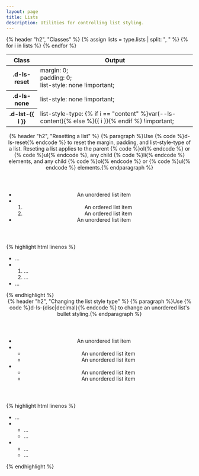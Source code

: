 ```yaml
---
layout: page
title: Lists
description: Utilities for controlling list styling.
---
```

<section class="d-stack8">
    {% header "h2", "Classes" %}
    <table class="d-table">
        <thead>
            <tr>
                <th scope="col" class="d-w25p">Class</th>
                <th scope="col">Output</th>
            </tr>
        </thead>
        <tbody>
            <tr>
                <th scope="row" class="d-ff-mono d-fc-purple d-fw-normal d-fs12">.d-ls-reset</th>
                <td class="d-ff-mono d-fc-orange d-fs12">
                    margin: 0;<br/>
                    padding: 0;<br/>
                    list-style: none !important;
                </td>
            </tr>
            <tr>
                <th scope="row" class="d-ff-mono d-fc-purple d-fw-normal d-fs12">.d-ls-none</th>
                <td class="d-ff-mono d-fc-orange d-fs12">list-style: none !important;</td>
            </tr>
            {% assign lists = type.lists | split: ", " %}
            {% for i in lists %}
            <tr>
                <th scope="row" class="d-ff-mono d-fc-purple d-fw-normal d-fs12">.d-lst-{{ i }}</th>
                <td class="d-ff-mono d-fc-orange d-fs12">list-style-type: {% if i == "content" %}var(--ls-content){% else %}{{ i }}{% endif %} !important;</td>
            </tr>
            {% endfor %}
        </tbody>
    </table>
</section>
<section class="d-stack16">
    <header class="d-stack2">
        {% header "h2", "Resetting a list" %}
        {% paragraph %}Use {% code %}d-ls-reset{% endcode %} to reset the margin, padding, and list-style-type of a list. Reseting a list applies to the parent {% code %}ol{% endcode %} or {% code %}ul{% endcode %}, any child {% code %}li{% endcode %} elements, and any child {% code %}ol{% endcode %} or {% code %}ul{% endcode %} elements.{% endparagraph %}
    </header>
    <aside class="d-bar8 d-of-hidden">
        <header class="d-d-flex d-jc-center d-fd-column d-p24 d-bgc-purple-100 d-w100p d-hmn102">
            <ul class="d-ls-reset d-fc-purple d-fs18">
                <li>An unordered list item</li>
                <li>
                    <ol>
                        <li>An ordered list item</li>
                        <li>An ordered list item</li>
                    </ol>
                </li>
                <li>An unordered list item</li>
            </ul>
        </header>
        <footer class="d-p8 d-bgc-black-700 d-bbr8 d-fs12">
{% highlight html linenos %}
<ul class="d-ls-reset">
    <li>...</li>
    <li>
        <ol>
            <li>...</li>
            <li>...</li>
        </ol>
    </li>
    <li>...</li>
</ul>
{% endhighlight %}
        </footer>
    </aside>
</section>
<section class="d-stack16">
    <header class="d-stack2">
        {% header "h2", "Changing the list style type" %}
        {% paragraph %}Use {% code %}d-ls-{disc|decimal}{% endcode %} to change an unordered list's bullet styling.{% endparagraph %}
    </header>
    <aside class="d-bar8 d-of-hidden">
        <header class="d-d-flex d-jc-center d-fd-column d-p24 d-bgc-green-100 d-w100p d-hmn102">
            <ul class="d-lst-disc d-fs18 d-fc-green">
                <li>An unordered list item</li>
                <li>
                    <ul class="d-lst-circle">
                        <li class="d-pl4">An unordered list item</li>
                        <li class="d-pl4">An unordered list item</li>
                    </ul>
                </li>
                <li>
                    <ul>
                        <li class="d-pl4 d-lst-content" style="--ls-content: '✅'">An unordered list item</li>
                        <li class="d-pl4 d-lst-content" style="--ls-content: '❌'">An unordered list item</li>
                    </ul>
                </li>
            </ul>
        </header>
        <footer class="d-p8 d-bgc-black-700 d-bbr8 d-fs12">
{% highlight html linenos %}
<ul class="d-lst-disc">
    <li>...</li>
    <li>
        <ul class="d-lst-circle">
            <li>...</li>
            <li>...</li>
        </ul>
    </li>
    <li>
        <ul>
            <li class="d-lst-content" style="--ls-content: '✅'">...</li>
            <li class="d-lst-content" style="--ls-content: '❌'">...</li>
        </ul>
    </li>
</ul>
{% endhighlight %}
        </footer>
    </aside>
</section>
